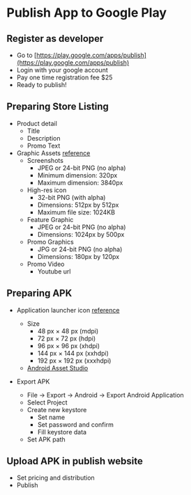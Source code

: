 
# Publish App to Google Play

## Register as developer

* Go to [https://play.google.com/apps/publish](https://play.google.com/apps/publish)
* Login with your google account
* Pay one time registration fee $25
* Ready to publish!

## Preparing Store Listing

* Product detail
  * Title
  * Description
  * Promo Text
* Graphic Assets [reference](https://support.google.com/googleplay/android-developer/answer/1078870)
  * Screenshots
      * JPEG or 24-bit PNG (no alpha)
      * Minimum dimension: 320px
      * Maximum dimension: 3840px
  * High-res icon
      * 32-bit PNG (with alpha)
      * Dimensions: 512px by 512px
      * Maximum file size: 1024KB
  * Feature Graphic
      * JPEG or 24-bit PNG (no alpha)
      * Dimensions: 1024px by 500px
  * Promo Graphics
      * JPG or 24-bit PNG (no alpha)
      * Dimensions: 180px by 120px
  * Promo Video
      * Youtube url


## Preparing APK

* Application launcher icon [reference](http://developer.android.com/design/style/iconography.html)
  * Size
      * 48 px × 48 px (mdpi)
      * 72 px × 72 px (hdpi)
      * 96 px × 96 px (xhdpi)
      * 144 px × 144 px (xxhdpi)
      * 192 px × 192 px (xxxhdpi)
  * [Android Asset Studio](http://android-ui-utils.googlecode.com/hg/asset-studio/dist/index.html)   

* Export APK
  * File -> Export -> Android -> Export Android Application
  * Select Project
  * Create new keystore
      * Set name
      * Set password and confirm
      * Fill keystore data
  * Set APK path

## Upload APK in publish website
  * Set pricing and distribution
  * Publish


